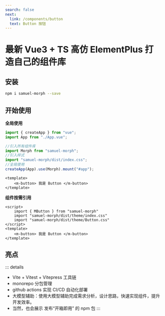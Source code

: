 ```yaml
---
search: false
next:
  link: /components/button
  text: Button 按钮
---
```

# 最新 Vue3 + TS 高仿 ElementPlus 打造自己的组件库

## 安装


```bash
npm i samuel-morph --save
```

## 开始使用

**全局使用**


```js
import { createApp } from "vue";
import App from "./App.vue";

//引入所有组件库
import Morph from "samuel-morph";
//引入样式
import "samuel-morph/dist/index.css";
//全局使用
createApp(App).use(Morph).mount("#app");
```

```vue
<template>
    <m-button> 我是 Button </m-button>
</template>
```

**组件按需引用**
```vue
<script>
    import { MButton } from "samuel-morph"
    import "samuel-morph/dist/theme/index.css"
    import "samuel-morph/dist/theme/Button.css"
</script>
<template>
    <m-button> 我是 Button </m-button>
</template>
```

## 亮点

::: details
- Vite + Vitest + Vitepress 工具链
- monorepo 分包管理
- github actions 实现 CI/CD 自动化部署
- 大模型辅助：使用大模型辅助完成需求分析，设计思路，快速实现组件，提升开发效率。
- 当然，也会展示 发布“开箱即用” 的 npm 包
:::
